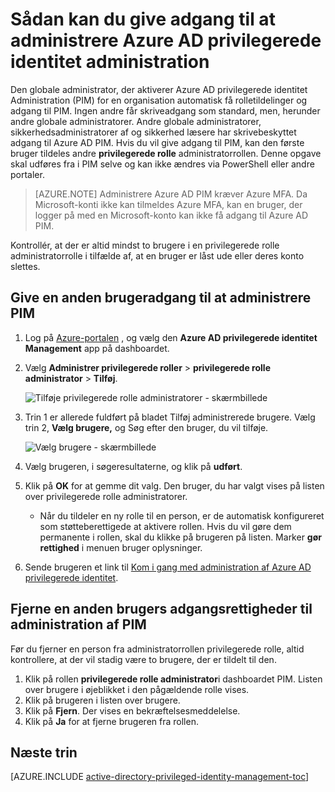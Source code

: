 <properties
   pageTitle="Hvordan du kan give adgang til PIM | Microsoft Azure"
   description="Få mere at vide, hvordan du føjer roller til brugere med filtypenavnet Azure Active Directory privilegerede identitet Management, så de kan administrere PIM."
   services="active-directory"
   documentationCenter=""
   authors="kgremban"
   manager="femila"
   editor=""/>

<tags
   ms.service="active-directory"
   ms.devlang="na"
   ms.topic="article"
   ms.tgt_pltfrm="na"
   ms.workload="identity"
   ms.date="09/22/2016"
   ms.author="kgremban"/>

# <a name="how-to-give-access-to-manage-azure-ad-privileged-identity-management"></a>Sådan kan du give adgang til at administrere Azure AD privilegerede identitet administration

Den globale administrator, der aktiverer Azure AD privilegerede identitet Administration (PIM) for en organisation automatisk få rolletildelinger og adgang til PIM. Ingen andre får skriveadgang som standard, men, herunder andre globale administratorer. Andre globale administratorer, sikkerhedsadministratorer af og sikkerhed læsere har skrivebeskyttet adgang til Azure AD PIM. Hvis du vil give adgang til PIM, kan den første bruger tildeles andre **privilegerede rolle** administratorrollen. Denne opgave skal udføres fra i PIM selve og kan ikke ændres via PowerShell eller andre portaler.

> [AZURE.NOTE] Administrere Azure AD PIM kræver Azure MFA. Da Microsoft-konti ikke kan tilmeldes Azure MFA, kan en bruger, der logger på med en Microsoft-konto kan ikke få adgang til Azure AD PIM.

Kontrollér, at der er altid mindst to brugere i en privilegerede rolle administratorrolle i tilfælde af, at en bruger er låst ude eller deres konto slettes.

## <a name="give-another-user-access-to-manage-pim"></a>Give en anden brugeradgang til at administrere PIM

1. Log på [Azure-portalen](https://portal.azure.com/) , og vælg den **Azure AD privilegerede identitet Management** app på dashboardet.
2. Vælg **Administrer privilegerede roller** > **privilegerede rolle administrator** > **Tilføj**.

    ![Tilføje privilegerede rolle administratorer - skærmbillede][1]

4. Trin 1 er allerede fuldført på bladet Tilføj administrerede brugere. Vælg trin 2, **Vælg brugere,** og Søg efter den bruger, du vil tilføje.

    ![Vælg brugere - skærmbillede][2]

6. Vælg brugeren, i søgeresultaterne, og klik på **udført**.
7. Klik på **OK** for at gemme dit valg. Den bruger, du har valgt vises på listen over privilegerede rolle administratorer.

    - Når du tildeler en ny rolle til en person, er de automatisk konfigureret som støtteberettigede at aktivere rollen. Hvis du vil gøre dem permanente i rollen, skal du klikke på brugeren på listen. Marker **gør rettighed** i menuen bruger oplysninger.

8. Sende brugeren et link til [Kom i gang med administration af Azure AD privilegerede identitet](active-directory-privileged-identity-management-getting-started.md).


## <a name="remove-another-users-access-rights-for-managing-pim"></a>Fjerne en anden brugers adgangsrettigheder til administration af PIM

Før du fjerner en person fra administratorrollen privilegerede rolle, altid kontrollere, at der vil stadig være to brugere, der er tildelt til den.

1. Klik på rollen **privilegerede rolle administrator**i dashboardet PIM.  Listen over brugere i øjeblikket i den pågældende rolle vises.
2. Klik på brugeren i listen over brugere.
3. Klik på **Fjern**.  Der vises en bekræftelsesmeddelelse.
4. Klik på **Ja** for at fjerne brugeren fra rollen.

<!--Every topic should have next steps and links to the next logical set of content to keep the customer engaged-->
## <a name="next-steps"></a>Næste trin
[AZURE.INCLUDE [active-directory-privileged-identity-management-toc](../../includes/active-directory-privileged-identity-management-toc.md)]

<!--Image references-->

[1]: ./media/active-directory-privileged-identity-management-how-to-give-access-to-pim/PIM_add_PRA.png
[2]: ./media/active-directory-privileged-identity-management-how-to-give-access-to-pim/PIM_select_users.png
